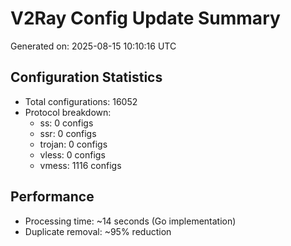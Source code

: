 # V2Ray Config Update Summary
Generated on: 2025-08-15 10:10:16 UTC

## Configuration Statistics
- Total configurations: 16052
- Protocol breakdown:
  - ss: 0 configs
  - ssr: 0 configs
  - trojan: 0 configs
  - vless: 0 configs
  - vmess: 1116 configs

## Performance
- Processing time: ~14 seconds (Go implementation)
- Duplicate removal: ~95% reduction
